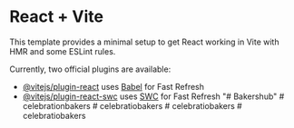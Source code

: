 # React + Vite

This template provides a minimal setup to get React working in Vite with HMR and some ESLint rules.

Currently, two official plugins are available:

- [@vitejs/plugin-react](https://github.com/vitejs/vite-plugin-react/blob/main/packages/plugin-react/README.md) uses [Babel](https://babeljs.io/) for Fast Refresh
- [@vitejs/plugin-react-swc](https://github.com/vitejs/vite-plugin-react-swc) uses [SWC](https://swc.rs/) for Fast Refresh
"# Bakershub" 
#   c e l e b r a t i o n b a k e r s  
 #   c e l e b r a t i o b a k e r s  
 #   c e l e b r a t i o b a k e r s  
 #   c e l e b r a t i o b a k e r s  
 